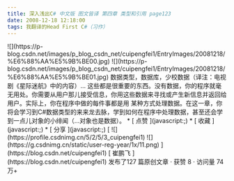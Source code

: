 ```yaml
---
title: 深入浅出C# 中文版 图文皆译 第四章 类型和引用 page123
date: 2008-12-18 12:18:00
tags: 我翻译的Head First C#（习作）
---
```

<?xml:namespace prefix = o ns = "urn:schemas-microsoft-com:office:office" />

![](https://p-blog.csdn.net/images/p_blog_csdn_net/cuipengfei1/EntryImages/20081218/%E6%88%AA%E5%9B%BE00.jpg)

![](https://p-blog.csdn.net/images/p_blog_csdn_net/cuipengfei1/EntryImages/20081218/%E6%88%AA%E5%9B%BE01.jpg)

数据类型，数据库，少校数据（译注：电视剧《星际迷航》中的内容）...

这些都是很重要的东西。没有数据，你的程序就毫无用处。你需要从用户那儿接受信息，你用这些数据来寻找或产生新信息并返回给用户。实际上，你在程序中做的每件事都是用
某种方式处理数据。在这一章，你将会学习到C#数据类型的来来龙去脉，学到如何在程序中处理数据，甚至还会学到一点儿对象的小绯闻（...对象也是数据）。

  * [ 点赞  ](javascript:;)
  * [ 收藏  ](javascript:;)
  * [ 分享 ](javascript:;)

[ ![](https://profile.csdnimg.cn/5/2/5/3_cuipengfei1)
![](https://g.csdnimg.cn/static/user-reg-year/1x/11.png)
](https://blog.csdn.net/cuipengfei1)

[ 崔鹏飞 ](https://blog.csdn.net/cuipengfei1)

发布了127 篇原创文章  ·  获赞 8  ·  访问量 74万+

